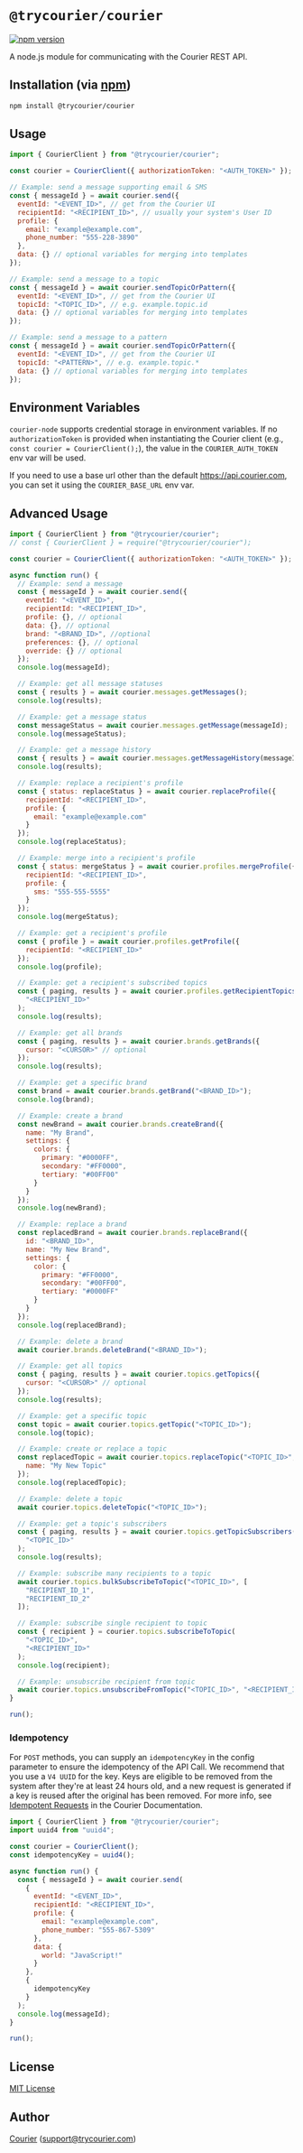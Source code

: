 # `@trycourier/courier`

[![npm version](https://badge.fury.io/js/%40trycourier%2Fcourier.svg)](https://badge.fury.io/js/%40trycourier%2Fcourier)

A node.js module for communicating with the Courier REST API.

## Installation (via [npm](https://www.npmjs.com/package/@trycourier/courier))

```bash
npm install @trycourier/courier
```

## Usage

```javascript
import { CourierClient } from "@trycourier/courier";

const courier = CourierClient({ authorizationToken: "<AUTH_TOKEN>" }); // get from the Courier UI

// Example: send a message supporting email & SMS
const { messageId } = await courier.send({
  eventId: "<EVENT_ID>", // get from the Courier UI
  recipientId: "<RECIPIENT_ID>", // usually your system's User ID
  profile: {
    email: "example@example.com",
    phone_number: "555-228-3890"
  },
  data: {} // optional variables for merging into templates
});

// Example: send a message to a topic
const { messageId } = await courier.sendTopicOrPattern({
  eventId: "<EVENT_ID>", // get from the Courier UI
  topicId: "<TOPIC_ID>", // e.g. example.topic.id
  data: {} // optional variables for merging into templates
});

// Example: send a message to a pattern
const { messageId } = await courier.sendTopicOrPattern({
  eventId: "<EVENT_ID>", // get from the Courier UI
  topicId: "<PATTERN>", // e.g. example.topic.*
  data: {} // optional variables for merging into templates
});
```

## Environment Variables

`courier-node` supports credential storage in environment variables. If no `authorizationToken` is provided when instantiating the Courier client (e.g., `const courier = CourierClient();`), the value in the `COURIER_AUTH_TOKEN` env var will be used.

If you need to use a base url other than the default https://api.courier.com, you can set it using the `COURIER_BASE_URL` env var.

## Advanced Usage

```javascript
import { CourierClient } from "@trycourier/courier";
// const { CourierClient } = require("@trycourier/courier");

const courier = CourierClient({ authorizationToken: "<AUTH_TOKEN>" });

async function run() {
  // Example: send a message
  const { messageId } = await courier.send({
    eventId: "<EVENT_ID>",
    recipientId: "<RECIPIENT_ID>",
    profile: {}, // optional
    data: {}, // optional
    brand: "<BRAND_ID>", //optional
    preferences: {}, // optional
    override: {} // optional
  });
  console.log(messageId);

  // Example: get all message statuses
  const { results } = await courier.messages.getMessages();
  console.log(results);

  // Example: get a message status
  const messageStatus = await courier.messages.getMessage(messageId);
  console.log(messageStatus);

  // Example: get a message history
  const { results } = await courier.messages.getMessageHistory(messageId);
  console.log(results);

  // Example: replace a recipient's profile
  const { status: replaceStatus } = await courier.replaceProfile({
    recipientId: "<RECIPIENT_ID>",
    profile: {
      email: "example@example.com"
    }
  });
  console.log(replaceStatus);

  // Example: merge into a recipient's profile
  const { status: mergeStatus } = await courier.profiles.mergeProfile({
    recipientId: "<RECIPIENT_ID>",
    profile: {
      sms: "555-555-5555"
    }
  });
  console.log(mergeStatus);

  // Example: get a recipient's profile
  const { profile } = await courier.profiles.getProfile({
    recipientId: "<RECIPIENT_ID>"
  });
  console.log(profile);

  // Example: get a recipient's subscribed topics
  const { paging, results } = await courier.profiles.getRecipientTopics(
    "<RECIPIENT_ID>"
  );
  console.log(results);

  // Example: get all brands
  const { paging, results } = await courier.brands.getBrands({
    cursor: "<CURSOR>" // optional
  });
  console.log(results);

  // Example: get a specific brand
  const brand = await courier.brands.getBrand("<BRAND_ID>");
  console.log(brand);

  // Example: create a brand
  const newBrand = await courier.brands.createBrand({
    name: "My Brand",
    settings: {
      colors: {
        primary: "#0000FF",
        secondary: "#FF0000",
        tertiary: "#00FF00"
      }
    }
  });
  console.log(newBrand);

  // Example: replace a brand
  const replacedBrand = await courier.brands.replaceBrand({
    id: "<BRAND_ID>",
    name: "My New Brand",
    settings: {
      color: {
        primary: "#FF0000",
        secondary: "#00FF00",
        tertiary: "#0000FF"
      }
    }
  });
  console.log(replacedBrand);

  // Example: delete a brand
  await courier.brands.deleteBrand("<BRAND_ID>");

  // Example: get all topics
  const { paging, results } = await courier.topics.getTopics({
    cursor: "<CURSOR>" // optional
  });
  console.log(results);

  // Example: get a specific topic
  const topic = await courier.topics.getTopic("<TOPIC_ID>");
  console.log(topic);

  // Example: create or replace a topic
  const replacedTopic = await courier.topics.replaceTopic("<TOPIC_ID>", {
    name: "My New Topic"
  });
  console.log(replacedTopic);

  // Example: delete a topic
  await courier.topics.deleteTopic("<TOPIC_ID>");

  // Example: get a topic's subscribers
  const { paging, results } = await courier.topics.getTopicSubscribers(
    "<TOPIC_ID>"
  );
  console.log(results);

  // Example: subscribe many recipients to a topic
  await courier.topics.bulkSubscribeToTopic("<TOPIC_ID>", [
    "RECIPIENT_ID_1",
    "RECIPIENT_ID_2"
  ]);

  // Example: subscribe single recipient to topic
  const { recipient } = courier.topics.subscribeToTopic(
    "<TOPIC_ID>",
    "<RECIPIENT_ID>"
  );
  console.log(recipient);

  // Example: unsubscribe recipient from topic
  await courier.topics.unsubscribeFromTopic("<TOPIC_ID>", "<RECIPIENT_ID>");
}

run();
```

### Idempotency

For `POST` methods, you can supply an `idempotencyKey` in the config parameter to ensure the idempotency of the API Call. We recommend that you use a `V4 UUID` for the key. Keys are eligible to be removed from the system after they're at least 24 hours old, and a new request is generated if a key is reused after the original has been removed. For more info, see [Idempotent Requests](https://docs.trycourier.com/reference/idempotent-requests) in the Courier Documentation.

```javascript
import { CourierClient } from "@trycourier/courier";
import uuid4 from "uuid4";

const courier = CourierClient();
const idempotencyKey = uuid4();

async function run() {
  const { messageId } = await courier.send(
    {
      eventId: "<EVENT_ID>",
      recipientId: "<RECIPIENT_ID>",
      profile: {
        email: "example@example.com",
        phone_number: "555-867-5309"
      },
      data: {
        world: "JavaScript!"
      }
    },
    {
      idempotencyKey
    }
  );
  console.log(messageId);
}

run();
```

## License

[MIT License](http://www.opensource.org/licenses/mit-license.php)

## Author

[Courier](https://github.com/trycourier) ([support@trycourier.com](mailto:support@trycourier.com))

